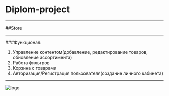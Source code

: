 # **Diplom-project**
____
##Store
____
###Функционал:
1. Управление контентом(добавление, редактирование товаров, обновление ассортимента)
2. Работа фильтров
3. Корзина с товарами
4. Авторизация/Регистрация пользователя(создание личного кабинета)
____
![logo](https://img.freepik.com/premium-vector/online-shop-logo_18099-275.jpg?w=740)